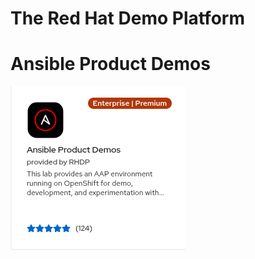 The Red Hat Demo Platform
=========
# Ansible Product Demos

![alt text](https://github.com/ericcames/aap.as.code/blob/main/images/redhatdemo.png "Catalog Item")
